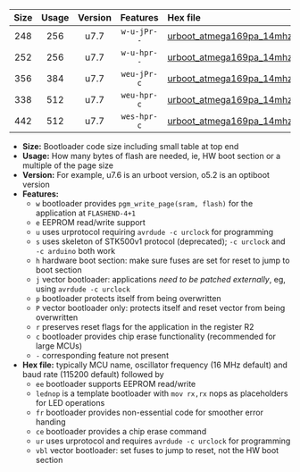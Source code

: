 |Size|Usage|Version|Features|Hex file|
|:-:|:-:|:-:|:-:|:--|
|248|256|u7.7|`w-u-jPr--`|[urboot_atmega169pa_14mhz7456_230400bps_lednop_ur_vbl.hex](https://raw.githubusercontent.com/stefanrueger/urboot.hex/main/mcus/atmega169pa/fcpu_14mhz7456/230400_bps/urboot_atmega169pa_14mhz7456_230400bps_lednop_ur_vbl.hex)|
|252|256|u7.7|`w-u-hpr--`|[urboot_atmega169pa_14mhz7456_230400bps_lednop_fr_ur.hex](https://raw.githubusercontent.com/stefanrueger/urboot.hex/main/mcus/atmega169pa/fcpu_14mhz7456/230400_bps/urboot_atmega169pa_14mhz7456_230400bps_lednop_fr_ur.hex)|
|356|384|u7.7|`weu-jPr-c`|[urboot_atmega169pa_14mhz7456_230400bps_ee_lednop_fr_ce_ur_vbl.hex](https://raw.githubusercontent.com/stefanrueger/urboot.hex/main/mcus/atmega169pa/fcpu_14mhz7456/230400_bps/urboot_atmega169pa_14mhz7456_230400bps_ee_lednop_fr_ce_ur_vbl.hex)|
|338|512|u7.7|`weu-hpr-c`|[urboot_atmega169pa_14mhz7456_230400bps_ee_lednop_fr_ce_ur.hex](https://raw.githubusercontent.com/stefanrueger/urboot.hex/main/mcus/atmega169pa/fcpu_14mhz7456/230400_bps/urboot_atmega169pa_14mhz7456_230400bps_ee_lednop_fr_ce_ur.hex)|
|442|512|u7.7|`wes-hpr-c`|[urboot_atmega169pa_14mhz7456_230400bps_ee_lednop_fr_ce.hex](https://raw.githubusercontent.com/stefanrueger/urboot.hex/main/mcus/atmega169pa/fcpu_14mhz7456/230400_bps/urboot_atmega169pa_14mhz7456_230400bps_ee_lednop_fr_ce.hex)|

- **Size:** Bootloader code size including small table at top end
- **Usage:** How many bytes of flash are needed, ie, HW boot section or a multiple of the page size
- **Version:** For example, u7.6 is an urboot version, o5.2 is an optiboot version
- **Features:**
  + `w` bootloader provides `pgm_write_page(sram, flash)` for the application at `FLASHEND-4+1`
  + `e` EEPROM read/write support
  + `u` uses urprotocol requiring `avrdude -c urclock` for programming
  + `s` uses skeleton of STK500v1 protocol (deprecated); `-c urclock` and `-c arduino` both work
  + `h` hardware boot section: make sure fuses are set for reset to jump to boot section
  + `j` vector bootloader: applications *need to be patched externally*, eg, using `avrdude -c urclock`
  + `p` bootloader protects itself from being overwritten
  + `P` vector bootloader only: protects itself and reset vector from being overwritten
  + `r` preserves reset flags for the application in the register R2
  + `c` bootloader provides chip erase functionality (recommended for large MCUs)
  + `-` corresponding feature not present
- **Hex file:** typically MCU name, oscillator frequency (16 MHz default) and baud rate (115200 default) followed by
  + `ee` bootloader supports EEPROM read/write
  + `lednop` is a template bootloader with `mov rx,rx` nops as placeholders for LED operations
  + `fr` bootloader provides non-essential code for smoother error handing
  + `ce` bootloader provides a chip erase command
  + `ur` uses urprotocol and requires `avrdude -c urclock` for programming
  + `vbl` vector bootloader: set fuses to jump to reset, not the HW boot section
